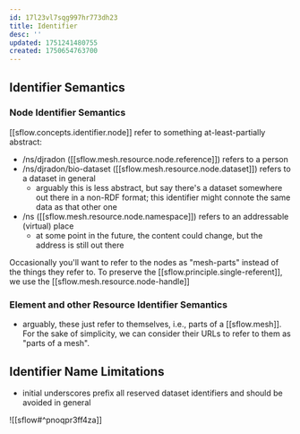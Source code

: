 ```yaml
---
id: 17l23vl7sqg997hr773dh23
title: Identifier
desc: ''
updated: 1751241480755
created: 1750654763700
---
```


## Identifier Semantics

### Node Identifier Semantics

[[sflow.concepts.identifier.node]] refer to something at-least-partially abstract:

- /ns/djradon ([[sflow.mesh.resource.node.reference]]) refers to a person
- /ns/djradon/bio-dataset ([[sflow.mesh.resource.node.dataset]]) refers to a dataset in general
  - arguably this is less abstract, but say there's a dataset somewhere out there in a non-RDF format; this identifier might connote the same data as that other one
- /ns ([[sflow.mesh.resource.node.namespace]]) refers to an addressable (virtual) place
  - at some point in the future, the content could change, but the address is still out there

Occasionally you'll want to refer to the nodes as "mesh-parts" instead of the things they refer to. To preserve the [[sflow.principle.single-referent]], we use the [[sflow.mesh.resource.node-handle]]

### Element and other Resource Identifier Semantics

- arguably, these just refer to themselves, i.e., parts of a [[sflow.mesh]]. For the sake of simplicity, we can consider their URLs to refer to them as "parts of a mesh".

## Identifier Name Limitations

- initial underscores prefix all reserved dataset identifiers and should be avoided in general


![[sflow#^pnoqpr3ff4za]] 